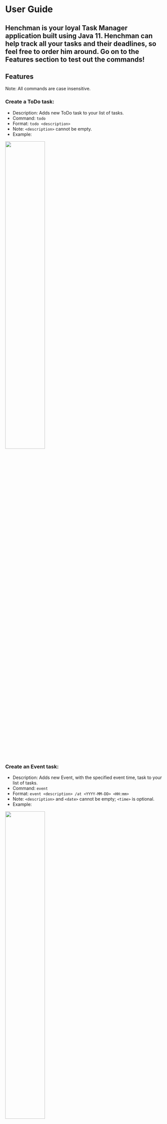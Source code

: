 # User Guide
Henchman is your loyal Task Manager application built using Java 11.
Henchman can help track all your tasks and their deadlines, so feel free to order him around. Go on to the **Features** section to test out the commands! 
---
## Features 
Note: All commands are case insensitive.

### Create a ToDo task:
* Description: Adds new ToDo task to your list of tasks.
* Command: `todo`
* Format: `todo <description>`
* Note: `<description>` cannot be empty.
* Example: 
<p align="left">
  <img width="50%" src="https://github.com/oeiyiping/ip/blob/master/screenshots/todo.png?raw=true">
  <br />
</p>

### Create an Event task:
* Description: Adds new Event, with the specified event time, task to your list of tasks.
* Command: `event`
* Format: `event <description> /at <YYYY-MM-DD> <HH:mm>`
* Note: `<description>` and `<date>` cannot be empty; `<time>` is optional.
* Example:
<p align="left">
  <img width="50%" src="https://github.com/oeiyiping/ip/blob/master/screenshots/event.png?raw=true">
  <br />
</p>

### Create a Deadline task:
* Description: Adds new Deadline task, with the specified deadline, to your list of tasks.
* Command: `deadline`
* Format: `deadline <description> /by <YYYY-MM-DD> <HH:mm>`
* Note: `<description>` and `<date>` cannot be empty; `<time>` is optional.
* Example:
<p align="left">
  <img width="50%" src="https://github.com/oeiyiping/ip/blob/master/screenshots/deadline.png?raw=true">
  <br />
</p>

### Delete a task:
* Description: Deletes the task specified by its input index.
* Command: `delete`
* Format: `delete <task index>`
* Note: `<task index>` cannot be empty.
* Example: 
<p align="left">
  <img width="50%" src="https://github.com/oeiyiping/ip/blob/master/screenshots/delete.png?raw=true">
  <br />
</p>

### Mark a task as done:
* Description: Marks the task specified by its input index as done.
* Command: `done`
* Format: `done <task index>`
* Note: `<task index>` cannot be empty.
* Example:
<p align="left">
  <img width="50%" src="https://github.com/oeiyiping/ip/blob/master/screenshots/done.png?raw=true">
  <br />
</p>

### List all tasks:
* Description: Lists all tasks currently in the task list.
* Command: `list`
* Format: `list`
* Note: Just `list` is enough.
* Example: 
<p align="left">
  <img width="50%" src="https://github.com/oeiyiping/ip/blob/master/screenshots/list.png?raw=true">
  <br />
</p>

### Find tasks: 
* Description: Finds all tasks containing the specified search term.
* Command: `find`
* Format: `find <search term>`
* Note: `<search term>` can even be a phrase, and is case insensitive.
* Example:
<p align="left">
  <img width="50%" src="https://github.com/oeiyiping/ip/blob/master/screenshots/find.png?raw=true">
  <br />
</p>

### Sort tasks: 
* Description: Sort all tasks according to the sort key.
* Command: `sort`
* Format: `sort <sort key>`
* Key (case insensitive):
    *  `created`: sort by task created date
    *  `description`: sort by task description
    *  `done`: sort by task done status, with unfinished tasks first
    *  `end`: sort by task end date
    *  `type`: sort by task type
* Note: If no sort key is provided, sort by task created date by default. 
* Example:
<p align="left">
  <img width="50%" src="https://github.com/oeiyiping/ip/blob/master/screenshots/sort.png?raw=true">
  <br />
</p>
